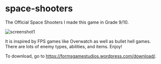 # space-shooters
The Official Space Shooters
I made this game in Grade 9/10.

![screenshot1](https://github.com/pblpbl1024/space-shooters/blob/main/screenshots/spaceshooters.png)

It is inspired by FPS games like Overwatch as well as bullet hell games.
There are lots of enemy types, abilities, and items. 
Enjoy!

To download, go to https://formsgamestudios.wordpress.com/download/.
